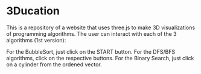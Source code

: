 # 3Ducation

This is a repository of a website that uses three.js to make 3D visualizations of programming algorithms. The user can interact with each of the 3 algorithms (1st version):

For the BubbleSort, just click on the START button.
For the DFS/BFS algorithms, click on the respective buttons.
For the Binary Search, just click on a cylinder from the ordened vector.

